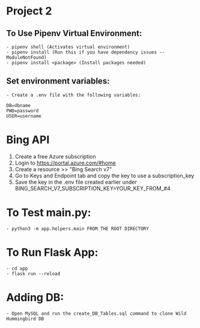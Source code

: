# Project 2

## To Use Pipenv Virtual Environment:
    - pipenv shell (Activates virtual environment)
    - pipenv install (Run this if you have dependency issues -- ModuleNotFound)
    - pipenv install <package> (Install packages needed)

## Set environment variables:
    - Create a .env file with the following variables:
```
DB=dbname
PWD=password
USER=username
```

# Bing API 
  1. Create a free Azure subscription
  2. Login to https://portal.azure.com/#home 
  3. Create a resource >> "Bing Search v7"
  4. Go to Keys and Endpoint tab and copy the key to use a subscription_key
  5. Save the key in the .env file created earlier under BING_SEARCH_V7_SUBSCRIPTION_KEY=YOUR_KEY_FROM_#4

# To Test main.py:
    - python3 -m app.helpers.main FROM THE ROOT DIRECTORY

# To Run Flask App:
    - cd app
    - flask run --reload

# Adding DB:
    - Open MySQL and run the create_DB_Tables.sql command to clone Wild Hummingbird DB 
